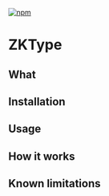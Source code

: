 [![npm](https://img.shields.io/npm/v/@solarity/zktype.svg)](https://www.npmjs.com/package/@solarity/zktype) 

# ZKType

## What

## Installation

## Usage

## How it works

## Known limitations

